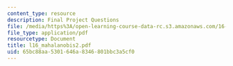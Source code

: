 ```yaml
---
content_type: resource
description: Final Project Questions
file: /media/https%3A/open-learning-course-data-rc.s3.amazonaws.com/16-881-robust-system-design-summer-1998/65bc88aa5301646a8346801bbc3a5cf0_l16_mahalanobis2.pdf
file_type: application/pdf
resourcetype: Document
title: l16_mahalanobis2.pdf
uid: 65bc88aa-5301-646a-8346-801bbc3a5cf0
---
```

